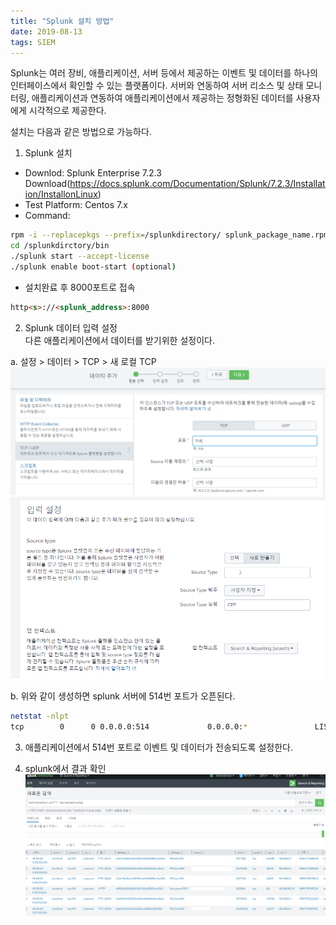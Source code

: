 ```yaml
---
title: "Splunk 설치 방법"
date: 2019-08-13
tags: SIEM
---
```


Splunk는 여러 장비, 애플리케이션, 서버 등에서 제공하는 이벤트 및 데이터를 하나의 인터페이스에서 확인할 수 있는 플랫폼이다. 서버와 연동하여 서버 리소스 및 상태 모니터링, 애플리케이션과 연동하여 애플리케이션에서 제공하는 정형화된 데이터를 사용자에게 시각적으로 제공한다.

설치는 다음과 같은 방법으로 가능하다.

1. Splunk 설치  

- Downlod: Splunk Enterprise 7.2.3 Download(https://docs.splunk.com/Documentation/Splunk/7.2.3/Installation/InstallonLinux)
- Test Platform: Centos 7.x
- Command:
```bash
rpm -i --replacepkgs --prefix=/splunkdirectory/ splunk_package_name.rpm
cd /splunkdirctory/bin
./splunk start --accept-license
./splunk enable boot-start (optional)
```
- 설치완료 후 8000포트로 접속
```html
http<s>://<splunk_address>:8000
```


2. Splunk 데이터 입력 설정  
다른 애플리케이션에서 데이터를 받기위한 설정이다.

a. 설정 > 데이터 > TCP > 새 로컬 TCP
![Alt text](/assets/post_images/splunk/splunk_1_1.png)
![Alt text](/assets/post_images/splunk/splunk_1_2.png)

b. 위와 같이 생성하면 splunk 서버에 514번 포트가 오픈된다.
```bash
netstat -nlpt
tcp        0      0 0.0.0.0:514             0.0.0.0:*               LISTEN      19513/splunkd
```

3. 애플리케이션에서 514번 포트로 이벤트 및 데이터가 전송되도록 설정한다.

4. splunk에서 결과 확인
![Alt text](/assets/post_images/splunk/splunk_1_3.png)

